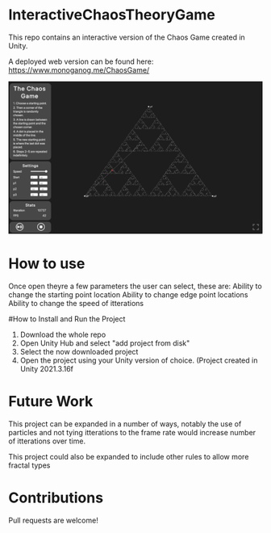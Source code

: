 # InteractiveChaosTheoryGame
 
This repo contains an interactive version of the Chaos Game created in Unity.

A deployed web version can be found here: https://www.monoganog.me/ChaosGame/

![Screenshot](Screenshot.png)

# How to use

Once open theyre a few parameters the user can select, these are: 
Ability to change the starting point location
Ability to change edge point locations
Ability to change the speed of itterations

#How to Install and Run the Project

1. Download the whole repo
2. Open Unity Hub and select "add project from disk"
3. Select the now downloaded project
4. Open the project using your Unity version of choice. (Project created in Unity 2021.3.16f

# Future Work

This project can be expanded in a number of ways, notably the use of particles and not tying itterations to the frame rate would increase number of itterations over time.

This project could also be expanded to include other rules to allow more fractal types

# Contributions

Pull requests are welcome!

